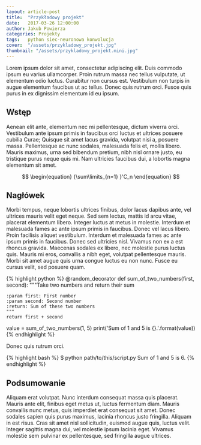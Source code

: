```yaml
---
layout: article-post
title:  "Przykładowy projekt"
date:   2017-03-26 12:00:00
author: Jakub Powierza
categories: Projekty
tags:	python siec-neuronowa konwolucja
cover:  "/assets/przykladowy_projekt.jpg"
thumbnail: "/assets/przykladowy_projekt.mini.jpg"
---
```


Lorem ipsum dolor sit amet, consectetur adipiscing elit. Duis commodo ipsum eu varius ullamcorper. Proin rutrum massa nec tellus vulputate, ut elementum odio luctus. Curabitur non cursus est. Vestibulum non turpis in augue elementum faucibus ut ac tellus. Donec quis rutrum orci. Fusce quis purus in ex dignissim elementum id eu ipsum.

## Wstęp
Aenean elit ante, elementum nec mi pellentesque, dictum viverra orci. Vestibulum ante ipsum primis in faucibus orci luctus et ultrices posuere cubilia Curae; Quisque sit amet lacus gravida, volutpat nisi a, posuere massa. Pellentesque ac nunc sodales, malesuada felis et, mollis libero. Mauris maximus, urna sed bibendum pretium, nibh nisl ornare justo, eu tristique purus neque quis mi. Nam ultricies faucibus dui, a lobortis magna elementum sit amet.

$$
\begin{equation}
  {\sum\limits_{n=1} }'C_n
\end{equation}
$$

## Nagłówek
Morbi tempus, neque lobortis ultrices finibus, dolor lacus dapibus ante, vel ultrices mauris velit eget neque. Sed sem lectus, mattis id arcu vitae, placerat elementum libero. Integer luctus at metus in molestie. Interdum et malesuada fames ac ante ipsum primis in faucibus. Donec vel lacus libero. Proin facilisis aliquet vestibulum. Interdum et malesuada fames ac ante ipsum primis in faucibus. Donec sed ultricies nisl. Vivamus non ex a est rhoncus gravida. Maecenas sodales ex libero, nec molestie purus luctus quis. Mauris mi eros, convallis a nibh eget, volutpat pellentesque mauris. Morbi sit amet augue quis urna congue luctus eu non nunc. Fusce eu cursus velit, sed posuere quam.

{% highlight python %}
@random_decorator
def sum_of_two_numbers(first, second):
    """Take two numbers and return their sum

    :param first: First number
    :param second: Second number
    :return: Sum of these two numbers
    """
    return first + second

value = sum_of_two_numbers(1, 5)
print('Sum of 1 and 5 is {}.'.format(value))
{% endhighlight %}

Donec quis rutrum orci.

{% highlight bash %}
$ python path/to/this/script.py
Sum of 1 and 5 is 6.
{% endhighlight %}

## Podsumowanie
Aliquam erat volutpat. Nunc interdum consequat massa quis placerat. Mauris ante elit, finibus eget metus ut, luctus fermentum diam. Mauris convallis nunc metus, quis imperdiet erat consequat sit amet. Donec sodales sapien quis purus maximus, lacinia rhoncus justo fringilla. Aliquam in est risus. Cras sit amet nisl sollicitudin, euismod augue quis, luctus velit. Integer sagittis magna dui, vel molestie ipsum lacinia eget. Vivamus molestie sem pulvinar ex pellentesque, sed fringilla augue ultrices.
